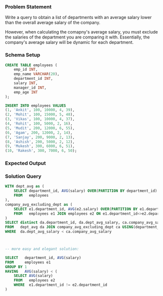 ### Problem Statement 

Write a query to obtain a list of departments with an average salary lower than the overall average salary of the company. 

However, when calculating the comapny's average salary, you must exclude the salaries of the department you are comparing it with. Essentially, the company's average salary will be dynamic for each department.

### Schema Setup

```sql
CREATE TABLE employees (
    emp_id INT,
    emp_name VARCHAR(20),
    department_id INT,
    salary INT,
    manager_id INT,
    emp_age INT
);

INSERT INTO employees VALUES
(1, 'Ankit', 100, 10000, 4, 39),
(2, 'Mohit', 100, 15000, 5, 48),
(3, 'Vikas', 100, 10000, 4, 37),
(4, 'Rohit', 100, 5000, 2, 16),
(5, 'Mudit', 200, 12000, 6, 55),
(6, 'Agam', 200, 12000, 2, 14),
(7, 'Sanjay', 200, 9000, 2, 13),
(8, 'Ashish', 200, 5000, 2, 12),
(9, 'Mukesh', 300, 6000, 6, 51),
(10, 'Rakesh', 300, 7000, 6, 50);
```

### Expected Output





### Solution Query

```sql
WITH dept_avg as (
	SELECT department_id, AVG(salary) OVER(PARTITION BY department_id) as dept_avg_salary
	FROM   employees
),
company_avg_excluding_dept as ( 
	SELECT e1.department_id, AVG(e2.salary) OVER(PARTITION BY e1.department_id) as company_avg_salary
	FROM   employees e1 JOIN employees e2 ON e1.department_id<>e2.department_id
)
SELECT distinct da.department_id, da.dept_avg_salary, ca.company_avg_salary
FROM   dept_avg da JOIN company_avg_excluding_dept ca USING(department_id)
WHERE  da.dept_avg_salary < ca.company_avg_salary



-- more easy and elegant solution: 

SELECT   department_id, AVG(salary)
FROM     employees e1
GROUP BY 1
HAVING   AVG(salary) < (
    SELECT AVG(salary)
    FROM   employees e2
    WHERE  e1.department_id != e2.department_id
)
```

